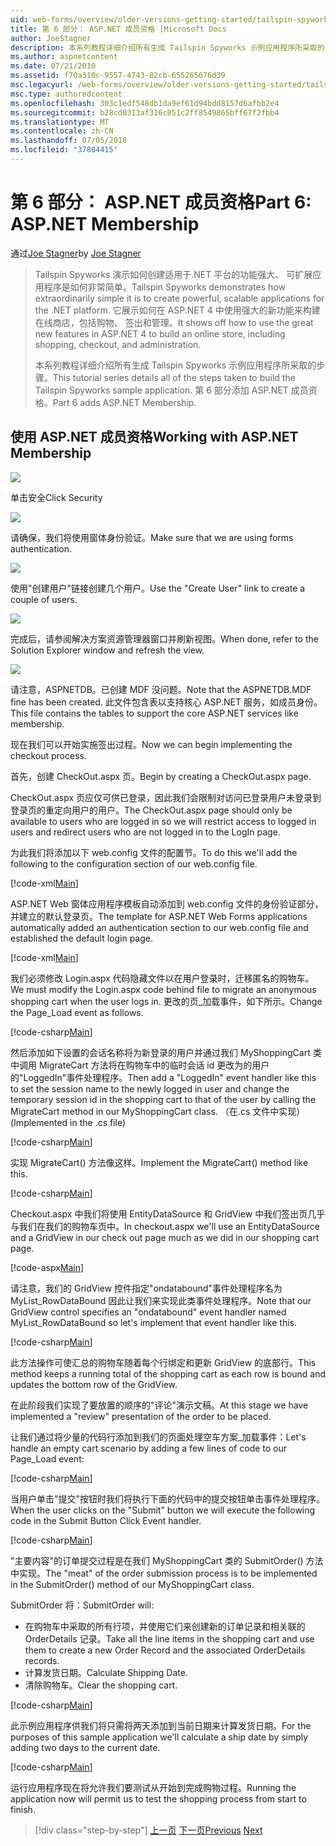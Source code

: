 ```yaml
---
uid: web-forms/overview/older-versions-getting-started/tailspin-spyworks/tailspin-spyworks-part-6
title: 第 6 部分： ASP.NET 成员资格 |Microsoft Docs
author: JoeStagner
description: 本系列教程详细介绍所有生成 Tailspin Spyworks 示例应用程序所采取的步骤。 第 6 部分添加 ASP.NET 成员资格。
ms.author: aspnetcontent
ms.date: 07/21/2010
ms.assetid: f70a310c-9557-4743-82cb-655265676d39
msc.legacyurl: /web-forms/overview/older-versions-getting-started/tailspin-spyworks/tailspin-spyworks-part-6
msc.type: authoredcontent
ms.openlocfilehash: 303c1edf548db1da9ef61d94bdd8157d6afbb2e4
ms.sourcegitcommit: b28cd0313af316c051c2ff8549865bff67f2fbb4
ms.translationtype: MT
ms.contentlocale: zh-CN
ms.lasthandoff: 07/05/2018
ms.locfileid: "37804415"
---
```

<a name="part-6-aspnet-membership"></a><span data-ttu-id="c4cee-104">第 6 部分： ASP.NET 成员资格</span><span class="sxs-lookup"><span data-stu-id="c4cee-104">Part 6: ASP.NET Membership</span></span>
====================
<span data-ttu-id="c4cee-105">通过[Joe Stagner](https://github.com/JoeStagner)</span><span class="sxs-lookup"><span data-stu-id="c4cee-105">by [Joe Stagner](https://github.com/JoeStagner)</span></span>

> <span data-ttu-id="c4cee-106">Tailspin Spyworks 演示如何创建适用于.NET 平台的功能强大、 可扩展应用程序是如何非常简单。</span><span class="sxs-lookup"><span data-stu-id="c4cee-106">Tailspin Spyworks demonstrates how extraordinarily simple it is to create powerful, scalable applications for the .NET platform.</span></span> <span data-ttu-id="c4cee-107">它展示如何在 ASP.NET 4 中使用强大的新功能来构建在线商店，包括购物、 签出和管理。</span><span class="sxs-lookup"><span data-stu-id="c4cee-107">It shows off how to use the great new features in ASP.NET 4 to build an online store, including shopping, checkout, and administration.</span></span>
> 
> <span data-ttu-id="c4cee-108">本系列教程详细介绍所有生成 Tailspin Spyworks 示例应用程序所采取的步骤。</span><span class="sxs-lookup"><span data-stu-id="c4cee-108">This tutorial series details all of the steps taken to build the Tailspin Spyworks sample application.</span></span> <span data-ttu-id="c4cee-109">第 6 部分添加 ASP.NET 成员资格。</span><span class="sxs-lookup"><span data-stu-id="c4cee-109">Part 6 adds ASP.NET Membership.</span></span>


## <a id="_Toc260221672"></a>  <span data-ttu-id="c4cee-110">使用 ASP.NET 成员资格</span><span class="sxs-lookup"><span data-stu-id="c4cee-110">Working with ASP.NET Membership</span></span>

![](tailspin-spyworks-part-6/_static/image1.png)

<span data-ttu-id="c4cee-111">单击安全</span><span class="sxs-lookup"><span data-stu-id="c4cee-111">Click Security</span></span>

![](tailspin-spyworks-part-6/_static/image1.jpg)

<span data-ttu-id="c4cee-112">请确保，我们将使用窗体身份验证。</span><span class="sxs-lookup"><span data-stu-id="c4cee-112">Make sure that we are using forms authentication.</span></span>

![](tailspin-spyworks-part-6/_static/image2.jpg)

<span data-ttu-id="c4cee-113">使用"创建用户"链接创建几个用户。</span><span class="sxs-lookup"><span data-stu-id="c4cee-113">Use the "Create User" link to create a couple of users.</span></span>

![](tailspin-spyworks-part-6/_static/image3.jpg)

<span data-ttu-id="c4cee-114">完成后，请参阅解决方案资源管理器窗口并刷新视图。</span><span class="sxs-lookup"><span data-stu-id="c4cee-114">When done, refer to the Solution Explorer window and refresh the view.</span></span>

![](tailspin-spyworks-part-6/_static/image2.png)

<span data-ttu-id="c4cee-115">请注意，ASPNETDB。已创建 MDF 没问题。</span><span class="sxs-lookup"><span data-stu-id="c4cee-115">Note that the ASPNETDB.MDF fine has been created.</span></span> <span data-ttu-id="c4cee-116">此文件包含表以支持核心 ASP.NET 服务，如成员身份。</span><span class="sxs-lookup"><span data-stu-id="c4cee-116">This file contains the tables to support the core ASP.NET services like membership.</span></span>

<span data-ttu-id="c4cee-117">现在我们可以开始实施签出过程。</span><span class="sxs-lookup"><span data-stu-id="c4cee-117">Now we can begin implementing the checkout process.</span></span>

<span data-ttu-id="c4cee-118">首先，创建 CheckOut.aspx 页。</span><span class="sxs-lookup"><span data-stu-id="c4cee-118">Begin by creating a CheckOut.aspx page.</span></span>

<span data-ttu-id="c4cee-119">CheckOut.aspx 页应仅可供已登录，因此我们会限制对访问已登录用户未登录到登录页的重定向用户的用户。</span><span class="sxs-lookup"><span data-stu-id="c4cee-119">The CheckOut.aspx page should only be available to users who are logged in so we will restrict access to logged in users and redirect users who are not logged in to the LogIn page.</span></span>

<span data-ttu-id="c4cee-120">为此我们将添加以下 web.config 文件的配置节。</span><span class="sxs-lookup"><span data-stu-id="c4cee-120">To do this we'll add the following to the configuration section of our web.config file.</span></span>

[!code-xml[Main](tailspin-spyworks-part-6/samples/sample1.xml)]

<span data-ttu-id="c4cee-121">ASP.NET Web 窗体应用程序模板自动添加到 web.config 文件的身份验证部分，并建立的默认登录页。</span><span class="sxs-lookup"><span data-stu-id="c4cee-121">The template for ASP.NET Web Forms applications automatically added an authentication section to our web.config file and established the default login page.</span></span>

[!code-xml[Main](tailspin-spyworks-part-6/samples/sample2.xml)]

<span data-ttu-id="c4cee-122">我们必须修改 Login.aspx 代码隐藏文件以在用户登录时，迁移匿名的购物车。</span><span class="sxs-lookup"><span data-stu-id="c4cee-122">We must modify the Login.aspx code behind file to migrate an anonymous shopping cart when the user logs in.</span></span> <span data-ttu-id="c4cee-123">更改的页\_加载事件，如下所示。</span><span class="sxs-lookup"><span data-stu-id="c4cee-123">Change the Page\_Load event as follows.</span></span>

[!code-csharp[Main](tailspin-spyworks-part-6/samples/sample3.cs)]

<span data-ttu-id="c4cee-124">然后添加如下设置的会话名称将为新登录的用户并通过我们 MyShoppingCart 类中调用 MigrateCart 方法将在购物车中的临时会话 id 更改为的用户的"LoggedIn"事件处理程序。</span><span class="sxs-lookup"><span data-stu-id="c4cee-124">Then add a "LoggedIn" event handler like this to set the session name to the newly logged in user and change the temporary session id in the shopping cart to that of the user by calling the MigrateCart method in our MyShoppingCart class.</span></span> <span data-ttu-id="c4cee-125">（在.cs 文件中实现）</span><span class="sxs-lookup"><span data-stu-id="c4cee-125">(Implemented in the .cs file)</span></span>

[!code-csharp[Main](tailspin-spyworks-part-6/samples/sample4.cs)]

<span data-ttu-id="c4cee-126">实现 MigrateCart() 方法像这样。</span><span class="sxs-lookup"><span data-stu-id="c4cee-126">Implement the MigrateCart() method like this.</span></span>

[!code-csharp[Main](tailspin-spyworks-part-6/samples/sample5.cs)]

<span data-ttu-id="c4cee-127">Checkout.aspx 中我们将使用 EntityDataSource 和 GridView 中我们签出页几乎与我们在我们的购物车页中。</span><span class="sxs-lookup"><span data-stu-id="c4cee-127">In checkout.aspx we'll use an EntityDataSource and a GridView in our check out page much as we did in our shopping cart page.</span></span>

[!code-aspx[Main](tailspin-spyworks-part-6/samples/sample6.aspx)]

<span data-ttu-id="c4cee-128">请注意，我们的 GridView 控件指定"ondatabound"事件处理程序名为 MyList\_RowDataBound 因此让我们来实现此类事件处理程序。</span><span class="sxs-lookup"><span data-stu-id="c4cee-128">Note that our GridView control specifies an "ondatabound" event handler named MyList\_RowDataBound so let's implement that event handler like this.</span></span>

[!code-csharp[Main](tailspin-spyworks-part-6/samples/sample7.cs)]

<span data-ttu-id="c4cee-129">此方法操作可使汇总的购物车随着每个行绑定和更新 GridView 的底部行。</span><span class="sxs-lookup"><span data-stu-id="c4cee-129">This method keeps a running total of the shopping cart as each row is bound and updates the bottom row of the GridView.</span></span>

<span data-ttu-id="c4cee-130">在此阶段我们实现了要放置的顺序的"评论"演示文稿。</span><span class="sxs-lookup"><span data-stu-id="c4cee-130">At this stage we have implemented a "review" presentation of the order to be placed.</span></span>

<span data-ttu-id="c4cee-131">让我们通过将少量的代码行添加到我们的页面处理空车方案\_加载事件：</span><span class="sxs-lookup"><span data-stu-id="c4cee-131">Let's handle an empty cart scenario by adding a few lines of code to our Page\_Load event:</span></span>

[!code-csharp[Main](tailspin-spyworks-part-6/samples/sample8.cs)]

<span data-ttu-id="c4cee-132">当用户单击"提交"按钮时我们将执行下面的代码中的提交按钮单击事件处理程序。</span><span class="sxs-lookup"><span data-stu-id="c4cee-132">When the user clicks on the "Submit" button we will execute the following code in the Submit Button Click Event handler.</span></span>

[!code-csharp[Main](tailspin-spyworks-part-6/samples/sample9.cs)]

<span data-ttu-id="c4cee-133">"主要内容"的订单提交过程是在我们 MyShoppingCart 类的 SubmitOrder() 方法中实现。</span><span class="sxs-lookup"><span data-stu-id="c4cee-133">The "meat" of the order submission process is to be implemented in the SubmitOrder() method of our MyShoppingCart class.</span></span>

<span data-ttu-id="c4cee-134">SubmitOrder 将：</span><span class="sxs-lookup"><span data-stu-id="c4cee-134">SubmitOrder will:</span></span>

- <span data-ttu-id="c4cee-135">在购物车中采取的所有行项，并使用它们来创建新的订单记录和相关联的 OrderDetails 记录。</span><span class="sxs-lookup"><span data-stu-id="c4cee-135">Take all the line items in the shopping cart and use them to create a new Order Record and the associated OrderDetails records.</span></span>
- <span data-ttu-id="c4cee-136">计算发货日期。</span><span class="sxs-lookup"><span data-stu-id="c4cee-136">Calculate Shipping Date.</span></span>
- <span data-ttu-id="c4cee-137">清除购物车。</span><span class="sxs-lookup"><span data-stu-id="c4cee-137">Clear the shopping cart.</span></span>


[!code-csharp[Main](tailspin-spyworks-part-6/samples/sample10.cs)]

<span data-ttu-id="c4cee-138">此示例应用程序供我们将只需将两天添加到当前日期来计算发货日期。</span><span class="sxs-lookup"><span data-stu-id="c4cee-138">For the purposes of this sample application we'll calculate a ship date by simply adding two days to the current date.</span></span>

[!code-csharp[Main](tailspin-spyworks-part-6/samples/sample11.cs)]

<span data-ttu-id="c4cee-139">运行应用程序现在将允许我们要测试从开始到完成购物过程。</span><span class="sxs-lookup"><span data-stu-id="c4cee-139">Running the application now will permit us to test the shopping process from start to finish.</span></span>

> [!div class="step-by-step"]
> <span data-ttu-id="c4cee-140">[上一页](tailspin-spyworks-part-5.md)
> [下一页](tailspin-spyworks-part-7.md)</span><span class="sxs-lookup"><span data-stu-id="c4cee-140">[Previous](tailspin-spyworks-part-5.md)
[Next](tailspin-spyworks-part-7.md)</span></span>
